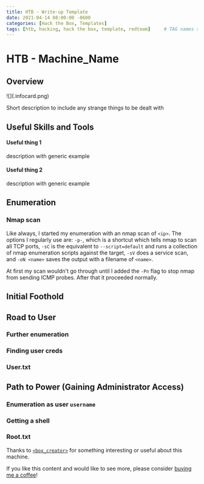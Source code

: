 ```yaml
---
title: HTB - Write-up Template
date: 2021-04-14 08:00:00 -0600
categories: [Hack the Box, Templates]
tags: [htb, hacking, hack the box, template, redteam]     # TAG names should always be lowercase
---
```


# HTB - Machine_Name

## Overview

![](<machine>.infocard.png)

Short description to include any strange things to be dealt with

## Useful Skills and Tools

#### Useful thing 1

description with generic example

#### Useful thing 2

description with generic example

## Enumeration

### Nmap scan

Like always, I started my enumeration with an nmap scan of `<ip>`. The options I regularly use are: `-p-`, which is a shortcut which tells nmap to scan all TCP ports, `-sC` is the equivalent to `--script=default` and runs a collection of nmap enumeration scripts against the target, `-sV` does a service scan, and `-oN <name>` saves the output with a filename of `<name>`.

At first my scan wouldn't go through until I added the `-Pn` flag to stop nmap from sending ICMP probes. After that it proceeded normally. 

## Initial Foothold

## Road to User

### Further enumeration

### Finding user creds


### User.txt

## Path to Power \(Gaining Administrator Access\)

### Enumeration as user `username`


### Getting a shell


### Root.txt

Thanks to [`<box_creator>`](https://www.hackthebox.eu/home/users/profile/<profile_num>) for something interesting or useful about this machine.

If you like this content and would like to see more, please consider [buying me a coffee](https://www.buymeacoffee.com/zweilosec)!
